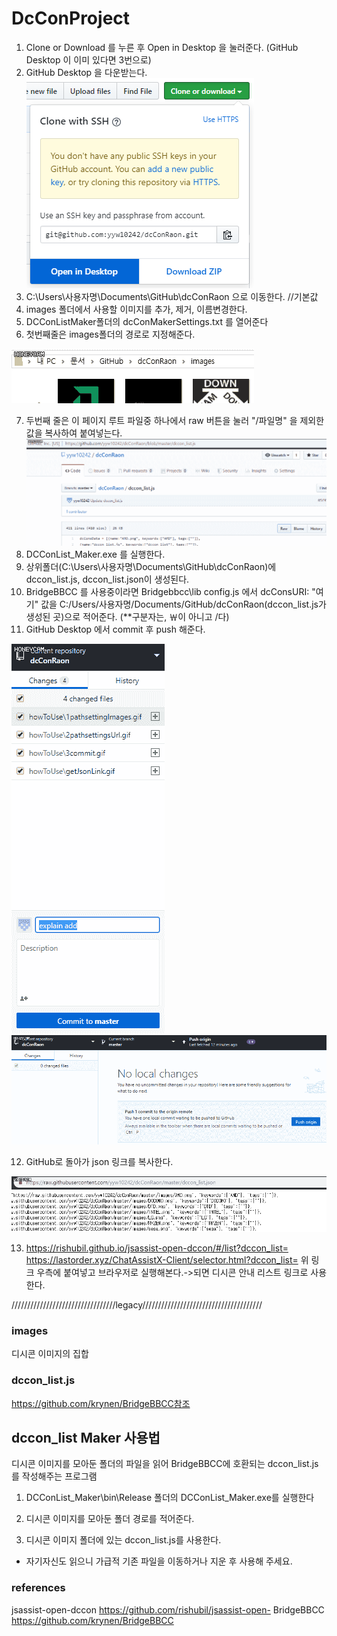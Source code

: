 # DcConProject
1. Clone or Download 를 누른 후 Open in Desktop 을 눌러준다. (GitHub Desktop 이 이미 있다면 3번으로)
2. GitHub Desktop 을 다운받는다.
![Alt text](https://raw.githubusercontent.com/yyw10242/dcConRaon/master/howToUse/0downloadGitDesktop.PNG)
3. C:\Users\사용자명\Documents\GitHub\dcConRaon 으로 이동한다.      //기본값
4.  images 폴더에서 사용할 이미지를 추가, 제거, 이름변경한다.
5. DCConListMaker폴더의 dcConMakerSettings.txt 를 열어준다
6.  첫번째줄은 images폴더의 경로로 지정해준다.

 ![Alt text](https://raw.githubusercontent.com/yyw10242/dcConRaon/master/howToUse/1pathsettingImages.gif)

7.  두번째 줄은 이 페이지 루트 파일중 하나에서 raw 버튼을 눌러 "/파일명" 을 제외한 값을 복사하여 붙여넣는다.
 ![Alt text](https://github.com/yyw10242/dcConRaon/blob/master/howToUse/2pathsettingsUrl.gif?raw=true)
8. DCConList_Maker.exe 를 실행한다.
9. 상위폴더(C:\Users\사용자명\Documents\GitHub\dcConRaon)에 dccon_list.js, dccon_list.json이 생성된다.
10. BridgeBBCC 를 사용중이라면 Bridgebbcc\lib config.js 에서
    dcConsURI: "여기" 값을 C:/Users/사용자명/Documents/GitHub/dcConRaon(dccon_list.js가 생성된 곳)으로 적어준다. 
      (**구분자는\, ￦이 아니고 /다)
11. GitHub Desktop 에서 commit 후 push 해준다.


 ![Alt text](https://raw.githubusercontent.com/yyw10242/dcConRaon/master/howToUse/4commit.gif)
 ![Alt text](https://raw.githubusercontent.com/yyw10242/dcConRaon/master/howToUse/5push%20origin.gif)
 
 
12. GitHub로 돌아가 json 링크를 복사한다.

 ![Alt text](https://raw.githubusercontent.com/yyw10242/dcConRaon/master/howToUse/6getJsonLink.gif)
 
13. https://rishubil.github.io/jsassist-open-dccon/#/list?dccon_list=
    https://lastorder.xyz/ChatAssistX-Client/selector.html?dccon_list=
    위 링크 우측에 붙여넣고 브라우저로 실행해본다.->되면 디시콘 안내 리스트 링크로 사용한다.










/////////////////////////////////legacy//////////////////////////////////////

### images

디시콘 이미지의 집합

### dccon_list.js
https://github.com/krynen/BridgeBBCC참조

## dccon_list Maker 사용법
디시콘 이미지를 모아둔 폴더의 파일을 읽어 BridgeBBCC에 호환되는 dccon_list.js를 작성해주는 프로그램

1. DCConList_Maker\bin\Release 폴더의 DCConList_Maker.exe를 실행한다

2. 디시콘 이미지를 모아둔 폴더 경로를 적어준다.

3. 디시콘 이미지 폴더에 있는 dccon_list.js를 사용한다.

* 자기자신도 읽으니 가급적 기존 파일을 이동하거나 지운 후 사용해 주세요.

### references
jsassist-open-dccon
https://github.com/rishubil/jsassist-open-
BridgeBBCC
https://github.com/krynen/BridgeBBCC
